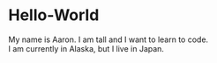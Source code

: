 # Hello-World

My name is Aaron. I am tall and I want to learn to code.  
I am currently in Alaska, but I live in Japan. 
